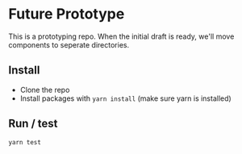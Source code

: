 # Future Prototype

This is a prototyping repo. When the initial draft is ready, we'll move components to seperate directories.

## Install

- Clone the repo
- Install packages with `yarn install` (make sure yarn is installed)

## Run / test

`yarn test`
